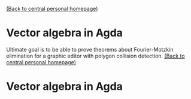 [(Back to central personal homepage)](https://alignalghii.github.io)

# Vector algebra in Agda

Ultimate goal is to be able to prove theorems about Fourier-Motzkin elimination for a graphic editor with polygon collision detection.
[(Back to central personal homepage)](https://alignalghii.github.io)

# Vector algebra in Agda

